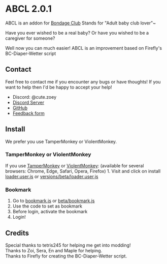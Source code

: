 # ABCL 2.0.1

ABCL is an addon for [Bondage Club](https://www.bondageprojects.com/club_game/)
Stands for "Adult baby club lover"~

Have you ever wished to be a real baby? Or have you wished to be a caregiver for someone?

Well now you can much easier!
ABCL is an improvement based on Firefly's BC-Diaper-Wetter script

## Contact

Feel free to contact me if you encounter any bugs or have thoughts!
If you want to help then I'd be happy to accept your help!

- Discord: @cute.zoey
- [Discord Server](https://discord.gg/V9rNpRQqtZ)
- [GitHub](https://github.com/zoe-64/ABCL)
- [Feedback form](https://docs.google.com/forms/d/e/1FAIpQLSdOMGAEmOlFTpbcdkdn8b380p50WAE8qPux-45WvFM3qhf9_w/viewform?usp=dialog)

## Install

We prefer you use TamperMonkey or ViolentMonkey.

### TamperMonkey or ViolentMonkey

If you use [TamperMonkey](https://www.tampermonkey.net/) or [ViolentMonkey](https://violentmonkey.github.io): (available for several browsers: Chrome, Edge, Safari, Opera, Firefox) 1. Visit and click on install [loader.user.js](https://github.com/zoe-64/ABCL/raw/versions/latest/loader.user.js) or [versions/beta/loader.user.js](https://github.com/zoe-64/ABCL/blob/main/versions/beta/loader.user.js)

### Bookmark

1. Go to [bookmark.js](https://github.com/zoe-64/ABCL/blob/main/versions/latest/bookmark.js) or [beta/bookmark.js](https://github.com/zoe-64/ABCL/blob/main/versions/beta/bookmark.js)
2. Use the code to set as bookmark
3. Before login, activate the bookmark
4. Login!

## Credits

Special thanks to tetris245 for helping me get into modding!<br>
Thanks to Zoi, Sera, En and Maple for helping.<br>
Thanks to Firefly for creating the BC-Diaper-Wetter script.
